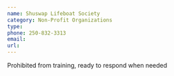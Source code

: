 ```yaml
---
name: Shuswap Lifeboat Society
category: Non-Profit Organizations
type: 
phone: 250-832-3313
email: 
url: 
---
```


Prohibited from training, ready to respond when needed